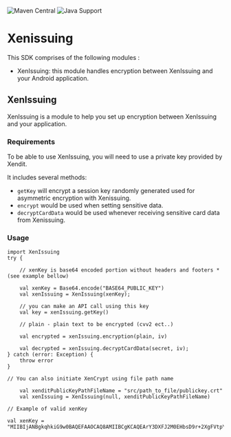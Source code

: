 ![Maven Central](https://img.shields.io/badge/-Maven%20Central-blue)
![Java Support](https://img.shields.io/badge/JVM-%3E%3D11-brightgreen)

# Xenissuing

This SDK comprises of the following modules :
- XenIssuing: this module handles encryption between XenIssuing and your Android application.

## XenIssuing

XenIssuing is a module to help you set up encryption between XenIssuing and your application.

### Requirements

To be able to use XenIssuing, you will need to use a private key provided by Xendit.

It includes several methods:
- `getKey` will encrypt a session key randomly generated used for asymmetric encryption with Xenissuing.
- `encrypt` would be used when setting sensitive data.
- `decryptCardData` would be used whenever receiving sensitive card data from Xenissuing.

### Usage
```android
import XenIssuing
try {

    // xenKey is base64 encoded portion without headers and footers *(see example bellow)

    val xenKey = Base64.encode("BASE64_PUBLIC_KEY")
    val xenIssuing = XenIssuing(xenKey);

    // you can make an API call using this key
    val key = xenIssuing.getKey()
    
    // plain - plain text to be encrypted (cvv2 ect..)
    
    val encrypted = xenIssuing.encryption(plain, iv)

    val decrypted = xenIssuing.decryptCardData(secret, iv);
} catch (error: Exception) {
    throw error
}
```

``` android
// You can also initiate XenCrypt using file path name

    val xenditPublicKeyPathFileName = "src/path_to_file/publickey.crt"
    val xenIssuing = XenIssuing(null, xenditPublicKeyPathFileName)

```

``` 
// Example of valid xenKey

val xenKey = "MIIBIjANBgkqhkiG9w0BAQEFAAOCAQ8AMIIBCgKCAQEArY3DXFJ2M0EHbsD9r+2XgFVtpYEQR5bxnQZVHVxtVzQP8u2cv/1APs2cft+8E682wKGY7SFUEsFsoqxoak7qsfXYL/mOdvQe6XDyNC7N6oo9Zb8dUKtuy8qPb1bVeTbxAwDVUzIdJpiRVI69fAGCW7aF3jTAV7Q+Z5qUTaLUFyKvu3+j8u/A58Nw5fjOENTLHBZRrXhFtQC1eql2O6FiQRJBDACYtzhyFBMyT/B7SKNPkEvLm1w4AQEWxxwL93B8vxstfpatbJJvorJaDEl/glncxJVtZ0lBeB3dkWdro/TrhpPD7CHKlBIUKRfvq1TgmMFs9SP90DxD9l9mE+AUAwIDAQAB"

```